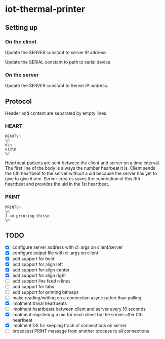 # iot-thermal-printer

## Setting up

### On the client

Update the SERVER constant to server IP address.

Update the SERIAL constant to path to serial device.

### On the server

Update the SERVER constant to Server IP address.

## Protocol

Header and content are separated by empty lines.

### HEART

```
HEART\n
\n
n\n
uid\n
\n
```

Heartbeat packets are sent between the client and server on a time interval.
The first line of the body is always the number hearbeat it is.
Client sends the 0th heartbeat to the server without a uid because the server has yet to give to give it one.
Server creates saves the connection of this 0th heartbeat and provides the uid in the 1st heartbeat.

### PRINT

```
PRINT\n
\n
I am printing this\n
\n
```

## TODO

- [x] configure server address with cli args on client/server
- [x] configure output file with cli args on client
- [x] add support for bold
- [x] add support for align left
- [x] add support for align center
- [x] add support for align right
- [ ] add support line feed n lines
- [ ] add support for tabs
- [ ] add support for printing bitmaps
- [ ] make reading/writing on a connection async rather than polling
- [x] implment trivial heartbeats
- [ ] implment heartbeats between client and server every 10 seconds
- [x] implment registering a uid for each client by the server after 0th heartbeat
- [x] implment DS for keeping track of connections on server
- [ ] broadcast PRINT message from another process to all connections
